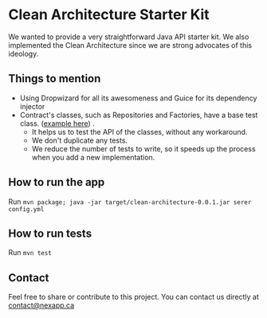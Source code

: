 # Clean Architecture Starter Kit
We wanted to provide a very straightforward Java API starter kit. We also implemented the Clean Architecture since we are strong advocates of this ideology.

## Things to mention
- Using Dropwizard for all its awesomeness and Guice for its dependency injector
- Contract's classes, such as Repositories and Factories, have a base test class. ([example here](./src/test/java/ca/nexapp/starterkit/domain/recipes/RecipeRepositoryTest.java)) . 
    - It helps us to test the API of the classes, without any workaround.
    - We don't duplicate any tests.
    - We reduce the number of tests to write, so it speeds up the process when you add a new implementation.

## How to run the app
Run `mvn package; java -jar target/clean-architecture-0.0.1.jar serer config.yml` 

## How to run tests
Run `mvn test` 

## Contact
Feel free to share or contribute to this project. You can contact us directly at contact@nexapp.ca

